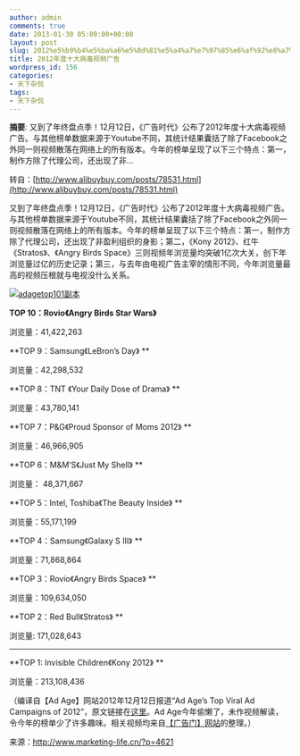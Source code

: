 ```yaml
---
author: admin
comments: true
date: 2013-01-30 05:09:00+00:00
layout: post
slug: 2012%e5%b9%b4%e5%ba%a6%e5%8d%81%e5%a4%a7%e7%97%85%e6%af%92%e8%a7%86%e9%a2%91%e5%b9%bf%e5%91%8a
title: 2012年度十大病毒视频广告
wordpress_id: 156
categories:
- 天下杂侃
tags:
- 天下杂侃
---
```





**摘要**: 又到了年终盘点季！12月12日，《广告时代》公布了2012年度十大病毒视频广告。与其他榜单数据来源于Youtube不同，其统计结果囊括了除了Facebook之外同一则视频散落在网络上的所有版本。今年的榜单呈现了以下三个特点：第一，制作方除了代理公司，还出现了非...










转自：[http://www.alibuybuy.com/posts/78531.html](http://www.alibuybuy.com/posts/78531.html)







又到了年终盘点季！12月12日，《广告时代》公布了2012年度十大病毒视频广告。与其他榜单数据来源于Youtube不同，其统计结果囊括了除了Facebook之外同一则视频散落在网络上的所有版本。今年的榜单呈现了以下三个特点：第一，制作方除了代理公司，还出现了非盈利组织的身影；第二，《Kony 2012》、红牛《Stratos》、《Angry Birds Space》三则视频年浏览量均突破1亿次大关，创下年浏览量过亿的历史记录；第三，与去年由电视广告主宰的情形不同，今年浏览量最高的视频压根就与电视没什么关系。




[![adagetop101副本](http://alibuybuy-img11.stor.sinaapp.com/2012/12/df3d_adagetop1011.png)](http://www.marketing-life.cn/?p=4621)




**TOP 10：Rovio《Angry Birds Star Wars》**




浏览量：41,422,263







**TOP 9：Samsung《LeBron’s Day》 **




浏览量：42,298,532







**TOP 8：TNT 《Your Daily Dose of Drama》 **




浏览量：43,780,141







**TOP 7：P&G《Proud Sponsor of Moms 2012》 **




浏览量：46,966,905







**TOP 6：M&M’S《Just My Shell》 **




浏览量： 48,371,667







**TOP 5：Intel, Toshiba《The Beauty Inside》 **




浏览量：55,171,199







**TOP 4：Samsung《Galaxy S III》 **




浏览量：71,868,864







**TOP 3：Rovio《Angry Birds Space》 **




浏览量：109,634,050







**TOP 2：Red Bull《Stratos》 **




浏览量: 171,028,643




****




**TOP 1: Invisible Children《Kony 2012》 **




浏览量：213,108,436







（编译自【Ad Age】网站2012年12月12日报道“Ad
 Age’s Top Viral Ad Campaigns of 2012”，原文链接在[这里](http://adage.com/article/the-viral-video-chart/ad-age-s-top-viral-ad-campaigns-2012/238724/)。Ad
 Age今年偷懒了，未作视频解读，令今年的榜单少了许多趣味。相关视频均来自[【广告门】网站](http://www.soku.com/search_video/q_%E5%B9%BF%E5%91%8A%E9%97%A8%20%E7%97%85%E6%AF%92%E5%B9%BF%E5%91%8ATOP)的整理。）




来源：http://www.marketing-life.cn/?p=4621






